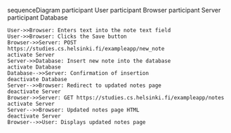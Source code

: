 sequenceDiagram
    participant User
    participant Browser
    participant Server
    participant Database

    User->>Browser: Enters text into the note text field
    User->>Browser: Clicks the Save button
    Browser->>Server: POST https://studies.cs.helsinki.fi/exampleapp/new_note
    activate Server
    Server->>Database: Insert new note into the database
    activate Database
    Database-->>Server: Confirmation of insertion
    deactivate Database
    Server-->>Browser: Redirect to updated notes page
    deactivate Server
    Browser->>Server: GET https://studies.cs.helsinki.fi/exampleapp/notes
    activate Server
    Server-->>Browser: Updated notes page HTML
    deactivate Server
    Browser-->>User: Displays updated notes page
